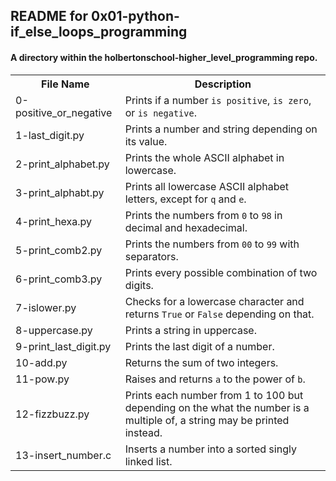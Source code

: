<!DOCTYPE html>
<html>
<body>
<h2>README for 0x01-python-if_else_loops_programming</h2>
<h4>A directory within the holbertonschool-higher_level_programming repo.</h4>

<table style="width:100%">
<tr>
<th>File Name</th>
<th>Description</th>
</tr>
<tr>
<td>0-positive_or_negative</td>
<td>Prints if a number <code>is positive</code>, <code>is zero</code>, or <code>is negative</code>.</td>
</tr>
<tr>
<td>1-last_digit.py</td>
<td>Prints a number and string depending on its value.</td>
</tr>
<tr>
<td>2-print_alphabet.py</td>
<td>Prints the whole ASCII alphabet in lowercase.</td>
</tr>
<tr>
<td>3-print_alphabt.py</td>
<td>Prints all lowercase ASCII alphabet letters, except for <code>q</code> and <code>e</code>.</td>
<tr>
<td>4-print_hexa.py</td>
<td>Prints the numbers from <code>0</code> to <code>98</code> in decimal and hexadecimal.</td>
</tr>
<tr>
<td>5-print_comb2.py</td>
<td>Prints the numbers from <code>00</code> to <code>99</code> with separators.</td>
</tr>
<tr>
<td>6-print_comb3.py</td>
<td>Prints every possible combination of two digits.</td>
</tr>
<tr>
<td>7-islower.py</td>
<td>Checks for a lowercase character and returns <code>True</code> or <code>False</code> depending on that.</td>
</tr>
<tr>
<td>8-uppercase.py</td>
<td>Prints a string in uppercase.</td>
</tr>
<tr>
<td>9-print_last_digit.py</td>
<td>Prints the last digit of a number.</td>
</tr>
<tr>
<td>10-add.py</td>
<td>Returns the sum of two integers.</td>
</tr>
<tr>
<td>11-pow.py</td>
<td>Raises and returns <code>a</code> to the power of <code>b</code>.</td>
</tr>
<tr>
<td>12-fizzbuzz.py</td>
<td>Prints each number from 1 to 100 but depending on the what the number is a multiple of, a string may be printed instead.</td>
</td>
<tr>
<td>13-insert_number.c</td>
<td>Inserts a number into a sorted singly linked list.</td>
</tr>
</table>

</body>
</html>
